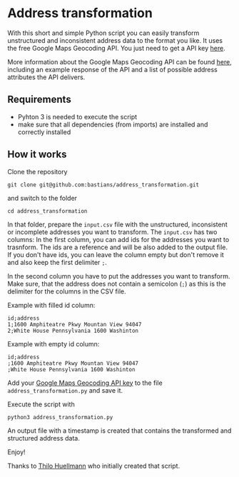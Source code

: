 # Address transformation
With this short and simple Python script you can easily transform unstructured and inconsistent address data to the format you like. It uses the free Google Maps Geocoding API. You just need to get a API key [here](https://developers.google.com/maps/documentation/geocoding/start#get-a-key).

More information about the Google Maps Geocoding API can be found [here](https://developers.google.com/maps/documentation/geocoding/intro), including an example response of the API and a list of possible address attributes the API delivers.

## Requirements
* Pyhton 3 is needed to execute the script
* make sure that all dependencies (from imports) are installed and correctly installed

## How it works
Clone the repository
```
git clone git@github.com:bastians/address_transformation.git
```
and switch to the folder
```
cd address_transformation
```
In that folder, prepare the `input.csv` file with the unstructured, inconsistent or incomplete addresses you want to transform. The `input.csv` has two columns: 
In the first column, you can add ids for the addresses you want to trasnform. The ids are a reference and will be also added to the output file. If you don't have ids, you can leave the column empty but don't remove it and also keep the first delimiter `;`.

In the second column you have to put the addresses you want to transform. Make sure, that the address does not contain a semicolon (`;`) as this is the delimiter for the columns in the CSV file.

Example with filled id column:
```
id;address
1;1600 Amphiteatre Pkwy Mountan View 94047
2;White House Pennsylvania 1600 Washinton
```

Example with empty id column:
```
id;address
;1600 Amphiteatre Pkwy Mountan View 94047
;White House Pennsylvania 1600 Washinton
```

Add your [Google Maps Geocoding API key](https://developers.google.com/maps/documentation/geocoding/start#get-a-key) to the file `address_transformation.py` and save it.

Execute the script with
```
python3 address_transformation.py
```

An output file with a timestamp is created that contains the transformed and structured address data.

Enjoy!

Thanks to [Thilo Huellmann](https://github.com/thilohuellmann) who initially created that script.